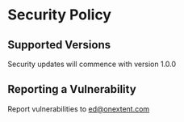 # Security Policy

## Supported Versions

Security updates will commence with version 1.0.0

## Reporting a Vulnerability

Report vulnerabilities to ed@onextent.com
